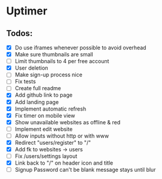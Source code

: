 # Uptimer

## Todos:

- [x] Do use iframes whenever possible to avoid overhead
- [x] Make sure thumbnails are small
- [ ] Limit thumbnails to 4 per free account
- [x] User deletion
- [ ] Make sign-up process nice
- [ ] Fix tests
- [ ] Create full readme
- [x] Add github link to page
- [x] Add landing page
- [x] Implement automatic refresh
- [x] Fix timer on mobile view
- [x] Show unavailable websites as offline & red
- [ ] Implement edit website
- [ ] Allow inputs without http or with www
- [x] Redirect "users/register" to "/"
- [x] Add fk to websites -> users
- [ ] Fix /users/settings layout
- [x] Link back to "/" on header icon and title
- [ ] Signup Password can't be blank message stays until blur
